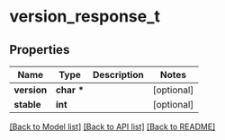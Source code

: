 # version_response_t

## Properties
Name | Type | Description | Notes
------------ | ------------- | ------------- | -------------
**version** | **char \*** |  | [optional] 
**stable** | **int** |  | [optional] 

[[Back to Model list]](../README.md#documentation-for-models) [[Back to API list]](../README.md#documentation-for-api-endpoints) [[Back to README]](../README.md)


